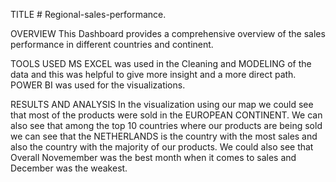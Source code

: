 TITLE # Regional-sales-performance.

OVERVIEW
This Dashboard provides a comprehensive overview of the sales performance in different countries and continent.

TOOLS USED 
MS EXCEL was used in the Cleaning and MODELING of the data and this was helpful to give more insight and a more direct path.
POWER BI was used for the visualizations.

RESULTS AND ANALYSIS 
In the visualization using our map we could see that most of the products were sold in the EUROPEAN CONTINENT.
We can also see that among the top 10 countries where our products are being sold we can see that the NETHERLANDS is the country with the most sales and also the country with the majority of our products.
We could also see that Overall Novemember was the best month when it comes to sales and December was the weakest.
